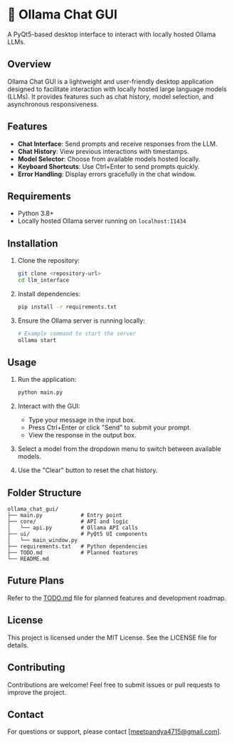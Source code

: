 # 🧠 Ollama Chat GUI

A PyQt5-based desktop interface to interact with locally hosted Ollama LLMs.

## Overview

Ollama Chat GUI is a lightweight and user-friendly desktop application designed to facilitate interaction with locally hosted large language models (LLMs). It provides features such as chat history, model selection, and asynchronous responsiveness.

## Features

- **Chat Interface**: Send prompts and receive responses from the LLM.
- **Chat History**: View previous interactions with timestamps.
- **Model Selector**: Choose from available models hosted locally.
- **Keyboard Shortcuts**: Use Ctrl+Enter to send prompts quickly.
- **Error Handling**: Display errors gracefully in the chat window.

## Requirements

- Python 3.8+
- Locally hosted Ollama server running on `localhost:11434`

## Installation

1. Clone the repository:
   ```bash
   git clone <repository-url>
   cd llm_interface
   ```

2. Install dependencies:
   ```bash
   pip install -r requirements.txt
   ```

3. Ensure the Ollama server is running locally:
   ```bash
   # Example command to start the server
   ollama start
   ```

## Usage

1. Run the application:
   ```bash
   python main.py
   ```

2. Interact with the GUI:
   - Type your message in the input box.
   - Press Ctrl+Enter or click "Send" to submit your prompt.
   - View the response in the output box.

3. Select a model from the dropdown menu to switch between available models.

4. Use the "Clear" button to reset the chat history.

## Folder Structure

```
ollama_chat_gui/
├── main.py            # Entry point
├── core/              # API and logic
│   └── api.py         # Ollama API calls
├── ui/                # PyQt5 UI components
│   └── main_window.py
├── requirements.txt   # Python dependencies
├── TODO.md            # Planned features
└── README.md
```

## Future Plans

Refer to the [TODO.md](TODO.md) file for planned features and development roadmap.

## License

This project is licensed under the MIT License. See the LICENSE file for details.

## Contributing

Contributions are welcome! Feel free to submit issues or pull requests to improve the project.

## Contact

For questions or support, please contact [meetpandya4715@gmail.com].
